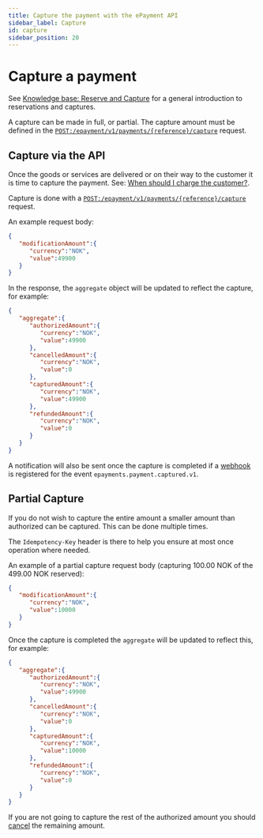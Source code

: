 ```yaml
---
title: Capture the payment with the ePayment API
sidebar_label: Capture
id: capture
sidebar_position: 20
---
```


# Capture a payment

See
[Knowledge base: Reserve and Capture](https://developer.vippsmobilepay.com/docs/knowledge-base/reserve-and-capture)
for a general introduction to reservations and captures.

A capture can be made in full, or partial.
The capture amount must be defined in the
[`POST:/epayment/v1/payments/{reference}/capture`][capture-payment-endpoint]
request.

## Capture via the API

Once the goods or services are delivered or on their way to the customer it is time to capture the payment.
See:
[When should I charge the customer?](https://developer.vippsmobilepay.com/docs/knowledge-base/reserve-and-capture/#when-should-i-charge-the-customer).

Capture is done with a
[`POST:/epayment/v1/payments/{reference}/capture`][capture-payment-endpoint]
request.

An example request body:

```json
{
   "modificationAmount":{
      "currency":"NOK",
      "value":49900
   }
}
```

In the response, the `aggregate` object will be updated to reflect the capture, for example:

```json
{
   "aggregate":{
      "authorizedAmount":{
         "currency":"NOK",
         "value":49900
      },
      "cancelledAmount":{
         "currency":"NOK",
         "value":0
      },
      "capturedAmount":{
         "currency":"NOK",
         "value":49900
      },
      "refundedAmount":{
         "currency":"NOK",
         "value":0
      }
   }
}
```

A notification will also be sent once the capture is completed if a
[webhook](../features/webhooks.md) is registered for the event `epayments.payment.captured.v1`.

## Partial Capture

If you do not wish to capture the entire amount a smaller amount than authorized can be captured. This can be done multiple times.

The `Idempotency-Key` header is there to help you ensure at most once operation where needed.

An example of a partial capture request body (capturing 100.00 NOK of the 499.00 NOK reserved):

```json
{
   "modificationAmount":{
      "currency":"NOK",
      "value":10000
   }
}
```

Once the capture is completed the `aggregate` will be updated to reflect this, for example:

```json
{
   "aggregate":{
      "authorizedAmount":{
         "currency":"NOK",
         "value":49900
      },
      "cancelledAmount":{
         "currency":"NOK",
         "value":0
      },
      "capturedAmount":{
         "currency":"NOK",
         "value":10000
      },
      "refundedAmount":{
         "currency":"NOK",
         "value":0
      }
   }
}
```

If you are not going to capture the rest of the authorized amount you should
[cancel](cancel.md#cancel-after-a-partial-capture) the remaining amount.

[capture-payment-endpoint]: https://developer.vippsmobilepay.com/api/epayment#tag/AdjustPayments/operation/capturePayment
